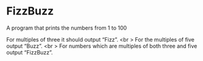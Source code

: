 # FizzBuzz

A program that prints the numbers from 1 to 100

  For multiples of three it should output “Fizz”. <br \> 
  For the multiples of five output “Buzz”. <br \> 
  For numbers which are multiples of both three and five output “FizzBuzz”.
